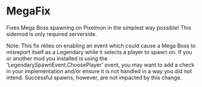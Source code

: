 # MegaFix
 Fixes Mega Boss spawning on Pixelmon in the simplest way possible!
 This sidemod is only required serverside.

 Note: This fix relies on enabling an event which could cause a Mega Boss to misreport itself as a Legendary while it selects a player to spawn on. If you or another mod you installed is using the 'LegendarySpawnEvent.ChoosePlayer' event, you may want to add a check in your implementation and/or ensure it is not handled in a way you did not intend. Successful spawns, however, are not impacted by this change.
